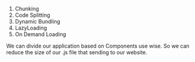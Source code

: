1. Chunking
2. Code Splitting
3. Dynamic Bundling
4. LazyLoading
5. On Demand Loading

We can divide our application based on Components use wise.
So we can reduce the size of our .js file that sending to our website.